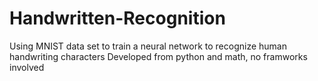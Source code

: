 # Handwritten-Recognition
Using MNIST data set to train a neural network to recognize human handwriting characters
Developed from python and math, no framworks involved

